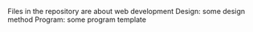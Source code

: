Files in the repository are about web development
Design:
	some design method
Program:
	some program template
